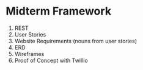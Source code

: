 # Midterm Framework
1. REST
2. User Stories
3. Website Requirements (nouns from user stories)
4. ERD
5. Wireframes
6. Proof of Concept with Twillio
